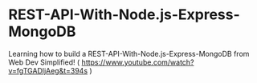 # REST-API-With-Node.js-Express-MongoDB
Learning how to build a REST-API-With-Node.js-Express-MongoDB from Web Dev Simplified! ( https://www.youtube.com/watch?v=fgTGADljAeg&t=394s )
